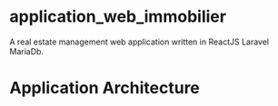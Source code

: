 # application_web_immobilier
A real estate management web application written in ReactJS Laravel MariaDb.

# Application Architecture

